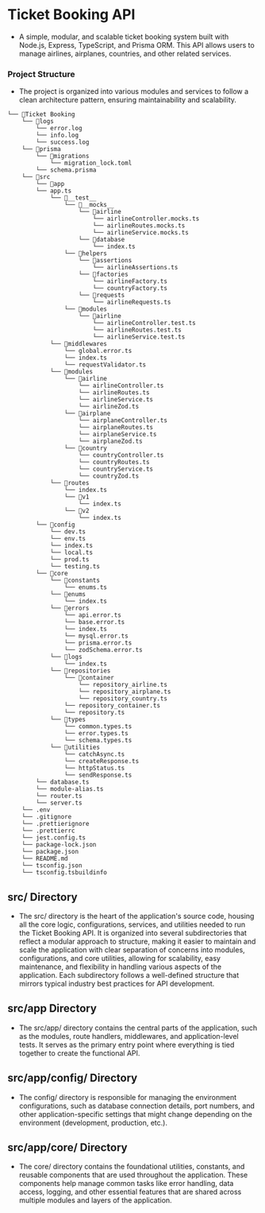 # Ticket Booking API

- A simple, modular, and scalable ticket booking system built with Node.js, Express, TypeScript, and Prisma ORM. This API allows users to manage airlines, airplanes, countries, and other related services.

### Project Structure

- The project is organized into various modules and services to follow a clean architecture pattern, ensuring maintainability and scalability.

```
└── 📁Ticket Booking
    └── 📁logs
        └── error.log
        └── info.log
        └── success.log
    └── 📁prisma
        └── 📁migrations
            └── migration_lock.toml
        └── schema.prisma
    └── 📁src
        └── 📁app
        └── app.ts
            └── 📁__test__
                └── 📁__mocks__
                    └── 📁airline
                        └── airlineController.mocks.ts
                        └── airlineRoutes.mocks.ts
                        └── airlineService.mocks.ts
                    └── 📁database
                        └── index.ts
                └── 📁helpers
                    └── 📁assertions
                        └── airlineAssertions.ts
                    └── 📁factories
                        └── airlineFactory.ts
                        └── countryFactory.ts
                    └── 📁requests
                        └── airlineRequests.ts
                └── 📁modules
                    └── 📁airline
                        └── airlineController.test.ts
                        └── airlineRoutes.test.ts
                        └── airlineService.test.ts
            └── 📁middlewares
                └── global.error.ts
                └── index.ts
                └── requestValidator.ts
            └── 📁modules
                └── 📁airline
                    └── airlineController.ts
                    └── airlineRoutes.ts
                    └── airlineService.ts
                    └── airlineZod.ts
                └── 📁airplane
                    └── airplaneController.ts
                    └── airplaneRoutes.ts
                    └── airplaneService.ts
                    └── airplaneZod.ts
                └── 📁country
                    └── countryController.ts
                    └── countryRoutes.ts
                    └── countryService.ts
                    └── countryZod.ts
            └── 📁routes
                └── index.ts
                └── 📁v1
                    └── index.ts
                └── 📁v2
                    └── index.ts
        └── 📁config
            └── dev.ts
            └── env.ts
            └── index.ts
            └── local.ts
            └── prod.ts
            └── testing.ts
        └── 📁core
            └── 📁constants
                └── enums.ts
            └── 📁enums
                └── index.ts
            └── 📁errors
                └── api.error.ts
                └── base.error.ts
                └── index.ts
                └── mysql.error.ts
                └── prisma.error.ts
                └── zodSchema.error.ts
            └── 📁logs
                └── index.ts
            └── 📁repositories
                └── 📁container
                    └── repository_airline.ts
                    └── repository_airplane.ts
                    └── repository_country.ts
                └── repository_container.ts
                └── repository.ts
            └── 📁types
                └── common.types.ts
                └── error.types.ts
                └── schema.types.ts
            └── 📁utilities
                └── catchAsync.ts
                └── createResponse.ts
                └── httpStatus.ts
                └── sendResponse.ts
        └── database.ts
        └── module-alias.ts
        └── router.ts
        └── server.ts
    └── .env
    └── .gitignore
    └── .prettierignore
    └── .prettierrc
    └── jest.config.ts
    └── package-lock.json
    └── package.json
    └── README.md
    └── tsconfig.json
    └── tsconfig.tsbuildinfo
```

## src/ Directory

- The src/ directory is the heart of the application's source code, housing all the core logic, configurations, services, and utilities needed to run the Ticket Booking API. It is organized into several subdirectories that reflect a modular approach to structure, making it easier to maintain and scale the application with clear separation of concerns into modules, configurations, and core utilities, allowing for scalability, easy maintenance, and flexibility in handling various aspects of the application. Each subdirectory follows a well-defined structure that mirrors typical industry best practices for API development.

## src/app Directory

- The src/app/ directory contains the central parts of the application, such as the modules, route handlers, middlewares, and application-level tests. It serves as the primary entry point where everything is tied together to create the functional API.

## src/app/config/ Directory

- The config/ directory is responsible for managing the environment configurations, such as database connection details, port numbers, and other application-specific settings that might change depending on the environment (development, production, etc.).

## src/app/core/ Directory

- The core/ directory contains the foundational utilities, constants, and reusable components that are used throughout the application. These components help manage common tasks like error handling, data access, logging, and other essential features that are shared across multiple modules and layers of the application.
